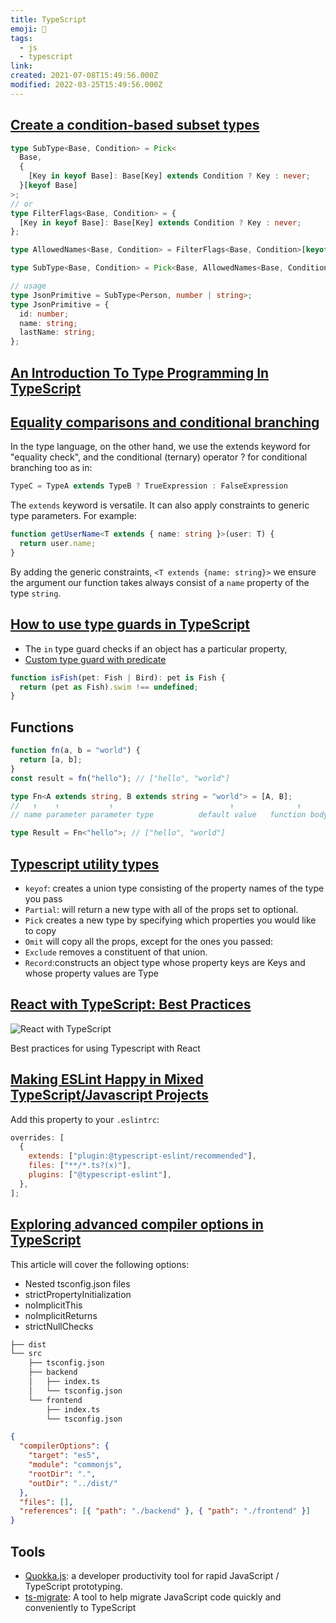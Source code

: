 ```yaml
---
title: TypeScript
emoji: 📝
tags:
  - js
  - typescript
link:
created: 2021-07-08T15:49:56.000Z
modified: 2022-03-25T15:49:56.000Z
---
```


## [Create a condition-based subset types](https://www.piotrl.net/typescript-condition-subset-types/)

```ts
type SubType<Base, Condition> = Pick<
  Base,
  {
    [Key in keyof Base]: Base[Key] extends Condition ? Key : never;
  }[keyof Base]
>;
// or
type FilterFlags<Base, Condition> = {
  [Key in keyof Base]: Base[Key] extends Condition ? Key : never;
};

type AllowedNames<Base, Condition> = FilterFlags<Base, Condition>[keyof Base];

type SubType<Base, Condition> = Pick<Base, AllowedNames<Base, Condition>>;

// usage
type JsonPrimitive = SubType<Person, number | string>;
type JsonPrimitive = {
  id: number;
  name: string;
  lastName: string;
};
```

## [An Introduction To Type Programming In TypeScript](https://www.zhenghao.io/posts/type-programming#equality-comparisons-and-conditional-branching)

## [Equality comparisons and conditional branching](https://www.zhenghao.io/posts/type-programming#equality-comparisons-and-conditional-branching)

In the type language, on the other hand, we use the extends keyword for "equality check", and the conditional (ternary) operator ? for conditional branching too as in:

```ts
TypeC = TypeA extends TypeB ? TrueExpression : FalseExpression
```

The `extends` keyword is versatile. It can also apply constraints to generic type parameters. For example:

```ts
function getUserName<T extends { name: string }>(user: T) {
  return user.name;
}
```

By adding the generic constraints, `<T extends {name: string}>` we ensure the argument our function takes always consist of a `name` property of the type `string`.

## [How to use type guards in TypeScript](https://blog.logrocket.com/how-to-use-type-guards-typescript/)

- The `in` type guard checks if an object has a particular property,
- [Custom type guard with predicate](https://www.typescriptlang.org/docs/handbook/2/narrowing.html#using-type-predicates)

```ts
function isFish(pet: Fish | Bird): pet is Fish {
  return (pet as Fish).swim !== undefined;
}
```

## Functions

```ts
function fn(a, b = "world") {
  return [a, b];
}
const result = fn("hello"); // ["hello", "world"]
```

```ts
type Fn<A extends string, B extends string = "world"> = [A, B];
//   ↑    ↑           ↑                          ↑              ↑
// name parameter parameter type          default value   function body/return statement

type Result = Fn<"hello">; // ["hello", "world"]
```

## [Typescript utility types](https://www.typescriptlang.org/docs/handbook/utility-types.html)

- `keyof`: creates a union type consisting of the property names of the type you pass
- `Partial`: will return a new type with all of the props set to optional.
- `Pick` creates a new type by specifying which properties you would like to copy
- `Omit` will copy all the props, except for the ones you passed:
- `Exclude` removes a constituent of that union.
- `Record`:constructs an object type whose property keys are Keys and whose property values are Type

## [React with TypeScript: Best Practices](https://www.sitepoint.com/react-with-typescript-best-practices/)

![React with TypeScript](https://external-content.duckduckgo.com/iu/?u=https%3A%2F%2Fi.imgur.com%2FoeaMGnj.jpg&f=1&nofb=1)

Best practices for using Typescript with React

## [Making ESLint Happy in Mixed TypeScript/Javascript Projects](https://hashnode.blainegarrett.com/making-eslint-happy-in-mixed-typescriptjavascript-projects-ck5lge2v204cgqks1sk4nlp85)

Add this property to your `.eslintrc`:

```js
overrides: [
  {
    extends: ["plugin:@typescript-eslint/recommended"],
    files: ["**/*.ts?(x)"],
    plugins: ["@typescript-eslint"],
  },
];
```

## [Exploring advanced compiler options in TypeScript](https://blog.logrocket.com/exploring-advanced-compiler-options-typescript/)

This article will cover the following options:

- Nested tsconfig.json files
- strictPropertyInitialization
- noImplicitThis
- noImplicitReturns
- strictNullChecks

```sh
├── dist
└── src
    ├── tsconfig.json
    ├── backend
    │   ├── index.ts
    │   └── tsconfig.json
    └── frontend
        ├── index.ts
        └── tsconfig.json
```

```json
{
  "compilerOptions": {
    "target": "es5",
    "module": "commonjs",
    "rootDir": ".",
    "outDir": "../dist/"
  },
  "files": [],
  "references": [{ "path": "./backend" }, { "path": "./frontend" }]
}
```

## Tools

- [Quokka.js](https://marketplace.visualstudio.com/items?itemName=WallabyJs.quokka-vscode): a developer productivity tool for rapid JavaScript / TypeScript prototyping.
- [ts-migrate](https://github.com/airbnb/ts-migrate): A tool to help migrate JavaScript code quickly and conveniently to TypeScript
